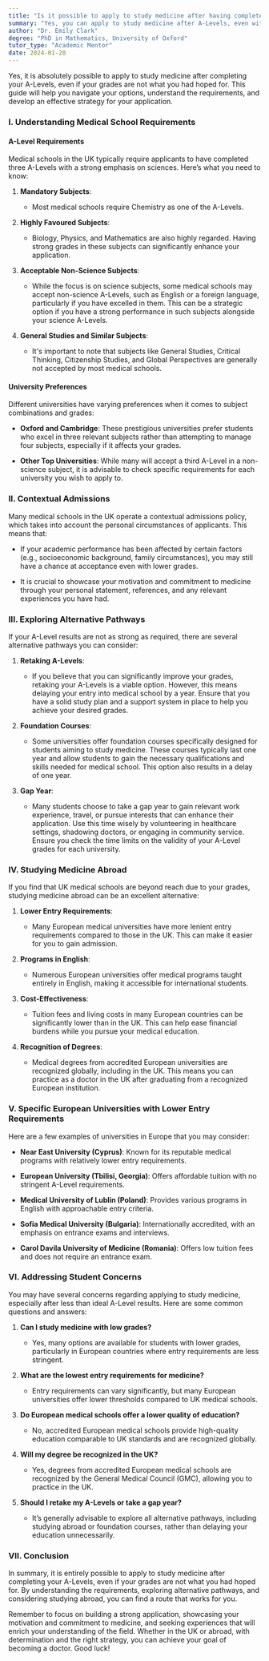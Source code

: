 ```yaml
---
title: "Is it possible to apply to study medicine after having completed your A level?"
summary: "Yes, you can apply to study medicine after A-Levels, even with less than ideal grades. Learn about requirements and strategies for your application."
author: "Dr. Emily Clark"
degree: "PhD in Mathematics, University of Oxford"
tutor_type: "Academic Mentor"
date: 2024-01-20
---
```


Yes, it is absolutely possible to apply to study medicine after completing your A-Levels, even if your grades are not what you had hoped for. This guide will help you navigate your options, understand the requirements, and develop an effective strategy for your application. 

### I. Understanding Medical School Requirements

#### A-Level Requirements
Medical schools in the UK typically require applicants to have completed three A-Levels with a strong emphasis on sciences. Here’s what you need to know:

1. **Mandatory Subjects**: 
   - Most medical schools require Chemistry as one of the A-Levels.
   
2. **Highly Favoured Subjects**: 
   - Biology, Physics, and Mathematics are also highly regarded. Having strong grades in these subjects can significantly enhance your application.

3. **Acceptable Non-Science Subjects**:
   - While the focus is on science subjects, some medical schools may accept non-science A-Levels, such as English or a foreign language, particularly if you have excelled in them. This can be a strategic option if you have a strong performance in such subjects alongside your science A-Levels.

4. **General Studies and Similar Subjects**: 
   - It's important to note that subjects like General Studies, Critical Thinking, Citizenship Studies, and Global Perspectives are generally not accepted by most medical schools.

#### University Preferences
Different universities have varying preferences when it comes to subject combinations and grades:

- **Oxford and Cambridge**: These prestigious universities prefer students who excel in three relevant subjects rather than attempting to manage four subjects, especially if it affects your grades.
  
- **Other Top Universities**: While many will accept a third A-Level in a non-science subject, it is advisable to check specific requirements for each university you wish to apply to.

### II. Contextual Admissions

Many medical schools in the UK operate a contextual admissions policy, which takes into account the personal circumstances of applicants. This means that:

- If your academic performance has been affected by certain factors (e.g., socioeconomic background, family circumstances), you may still have a chance at acceptance even with lower grades.

- It is crucial to showcase your motivation and commitment to medicine through your personal statement, references, and any relevant experiences you have had.

### III. Exploring Alternative Pathways

If your A-Level results are not as strong as required, there are several alternative pathways you can consider:

1. **Retaking A-Levels**:
   - If you believe that you can significantly improve your grades, retaking your A-Levels is a viable option. However, this means delaying your entry into medical school by a year. Ensure that you have a solid study plan and a support system in place to help you achieve your desired grades.

2. **Foundation Courses**:
   - Some universities offer foundation courses specifically designed for students aiming to study medicine. These courses typically last one year and allow students to gain the necessary qualifications and skills needed for medical school. This option also results in a delay of one year.

3. **Gap Year**:
   - Many students choose to take a gap year to gain relevant work experience, travel, or pursue interests that can enhance their application. Use this time wisely by volunteering in healthcare settings, shadowing doctors, or engaging in community service. Ensure you check the time limits on the validity of your A-Level grades for each university.

### IV. Studying Medicine Abroad

If you find that UK medical schools are beyond reach due to your grades, studying medicine abroad can be an excellent alternative:

1. **Lower Entry Requirements**:
   - Many European medical universities have more lenient entry requirements compared to those in the UK. This can make it easier for you to gain admission.

2. **Programs in English**:
   - Numerous European universities offer medical programs taught entirely in English, making it accessible for international students.

3. **Cost-Effectiveness**:
   - Tuition fees and living costs in many European countries can be significantly lower than in the UK. This can help ease financial burdens while you pursue your medical education.

4. **Recognition of Degrees**:
   - Medical degrees from accredited European universities are recognized globally, including in the UK. This means you can practice as a doctor in the UK after graduating from a recognized European institution.

### V. Specific European Universities with Lower Entry Requirements

Here are a few examples of universities in Europe that you may consider:

- **Near East University (Cyprus)**: Known for its reputable medical programs with relatively lower entry requirements.

- **European University (Tbilisi, Georgia)**: Offers affordable tuition with no stringent A-Level requirements.

- **Medical University of Lublin (Poland)**: Provides various programs in English with approachable entry criteria.

- **Sofia Medical University (Bulgaria)**: Internationally accredited, with an emphasis on entrance exams and interviews.

- **Carol Davila University of Medicine (Romania)**: Offers low tuition fees and does not require an entrance exam.

### VI. Addressing Student Concerns

You may have several concerns regarding applying to study medicine, especially after less than ideal A-Level results. Here are some common questions and answers:

1. **Can I study medicine with low grades?**
   - Yes, many options are available for students with lower grades, particularly in European countries where entry requirements are less stringent.

2. **What are the lowest entry requirements for medicine?**
   - Entry requirements can vary significantly, but many European universities offer lower thresholds compared to UK medical schools.

3. **Do European medical schools offer a lower quality of education?**
   - No, accredited European medical schools provide high-quality education comparable to UK standards and are recognized globally.

4. **Will my degree be recognized in the UK?**
   - Yes, degrees from accredited European medical schools are recognized by the General Medical Council (GMC), allowing you to practice in the UK.

5. **Should I retake my A-Levels or take a gap year?**
   - It’s generally advisable to explore all alternative pathways, including studying abroad or foundation courses, rather than delaying your education unnecessarily.

### VII. Conclusion

In summary, it is entirely possible to apply to study medicine after completing your A-Levels, even if your grades are not what you had hoped for. By understanding the requirements, exploring alternative pathways, and considering studying abroad, you can find a route that works for you. 

Remember to focus on building a strong application, showcasing your motivation and commitment to medicine, and seeking experiences that will enrich your understanding of the field. Whether in the UK or abroad, with determination and the right strategy, you can achieve your goal of becoming a doctor. Good luck!
    